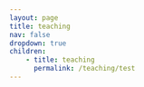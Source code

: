 ```yaml
---
layout: page
title: teaching
nav: false
dropdown: true
children: 
    - title: teaching
      permalink: /teaching/test
---
```

